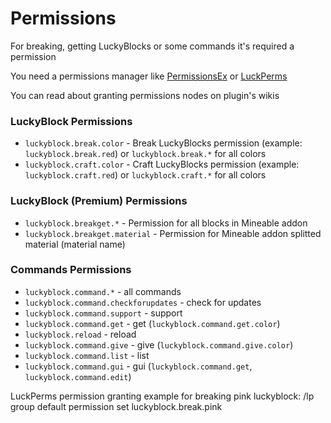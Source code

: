 # Permissions

For breaking, getting LuckyBlocks or some commands it's required a permission

You need a permissions manager like [PermissionsEx](https://dev.bukkit.org/projects/permissionsex) or [LuckPerms](https://luckperms.net/download)

You can read about granting permissions nodes on plugin's wikis

### LuckyBlock Permissions
* `luckyblock.break.color` - Break LuckyBlocks permission (example: `luckyblock.break.red`) or `luckyblock.break.*` for all colors
* `luckyblock.craft.color` - Craft LuckyBlocks permission (example: `luckyblock.craft.red`) or `luckyblock.craft.*` for all colors

### LuckyBlock (Premium) Permissions
* `luckyblock.breakget.*` - Permission for all blocks in Mineable addon
* `luckyblock.breakget.material` - Permission for Mineable addon splitted material (material name)

### Commands Permissions
* `luckyblock.command.*` - all commands
* `luckyblock.command.checkforupdates` - check for updates
* `luckyblock.command.support` - support
* `luckyblock.command.get` - get (`luckyblock.command.get.color`)
* `luckyblock.reload` - reload
* `luckyblock.command.give` - give (`luckyblock.command.give.color`)
* `luckyblock.command.list` - list
* `luckyblock.command.gui` - gui (`luckyblock.command.get`, `luckyblock.command.edit`)

LuckPerms permission granting example for breaking pink luckyblock: /lp group default permission set luckyblock.break.pink